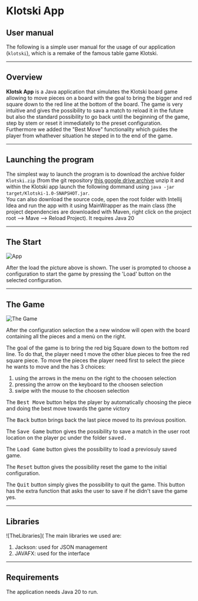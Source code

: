 # Klotski App
## User manual

The following is a simple user manual for the usage of our 
application (`klotski`), which is a remake of the famous table 
game Klotski.

---

## Overview

**Klotsk App** is a Java application that simulates the 
Klotski board game allowing to move pieces on a board
with the goal to bring the bigger and red square down to 
the red line at the bottom of the board.
The game is very intuitive and gives the possibility to 
sava a match to reload it in the future but also the standard
possibility to go back until the beginning of the game, step
by stem or reset it immediatelly to the preset configuration. 
Furthermore we added the "Best Move" functionality which guides 
the player from whathever situation he steped in to the end of the game.


---

## Launching the program

The simplest way to launch the program is to download the 
archive folder `Klotski.zip`  (from the git repository 
[this google drive archive]()
unzip it and within the Klotski app launch the following dommand 
using `java -jar target/Klotski-1.0-SNAPSHOT.jar`.  
You can also download the source code, open the root 
folder with Intellij Idea and run the app with it using MainWrapper as the main class
(the project dependencies are downloaded with Maven, right click on the
project root --> Mave --> Reload Project).
It requires Java 20

---

## The Start

![App](./pictures/home_screen.png)

After the load the picture above is shown. 
The user is prompted to choose a configuration to start the game
by pressing the 'Load' button on the selected configuration.

---

## The Game

![The Game](./pictures/filter_bar.png)

After the configuration selection the a new window will open 
with the board containing all the pieces and a menù on the right.

The goal of the game is to bring the red big Square down to the bottom 
red line. To do that, the player need t move the other blue pieces
to free the red square piece.
To move the pieces the player need first to select the piece he wants 
to move and the has 3 choices:
1. using the arrows in the menu on the right to the choosen selection
2. pressing the arrow on the keyboard to the choosen selection
3. swipe with the mouse to the choosen selection

The <kbd>Best Move</kbd> button helps the player by automatically
choosing the piece and doing the best move towards the game victory

The <kbd>Back</kbd> button brings back the last piece moved to its 
previous position.

The <kbd>Save Game</kbd> button gives the possibility to save a match in 
the user root location on the player pc under the folder <kbd>saved<kbd>.

The <kbd>Load Game</kbd> button gives the possibility to load a previosuly
saved game.

The <kbd>Reset</kbd> button gives the possibility reset the game to the 
initial configuration.

The <kbd>Quit</kbd> button simply gives the possibility to quit the game.
This button has the extra function that asks the user to save if he didn't save
the game yes.

---

## Libraries

![TheLibraries](
The main libraries we used are: 
1. Jackson: used for JSON management
2. JAVAFX: used for the interface

---

## Requirements 
The application needs Java 20 to run.
